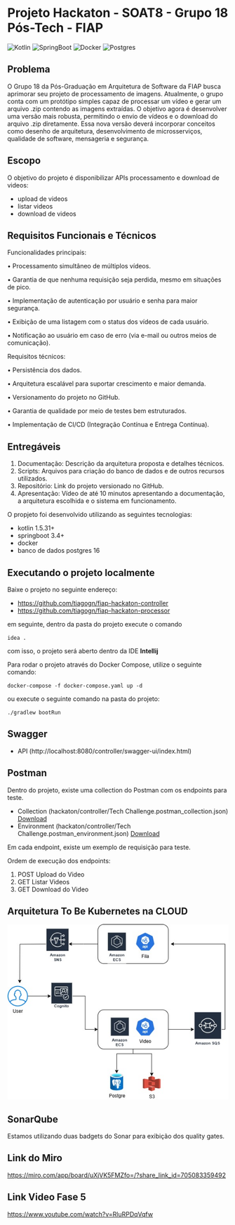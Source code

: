 # Projeto Hackaton - SOAT8 - Grupo 18 Pós-Tech - FIAP

![Kotlin](https://img.shields.io/badge/Kotlin-1.5.31-blue)
![SpringBoot](https://img.shields.io/badge/SpringBoot-3.4-green)
![Docker](https://img.shields.io/badge/Docker-20.10-blue)
![Postgres](https://img.shields.io/badge/Postgres-16-blue)

## Problema
O Grupo 18 da Pós-Graduação em Arquitetura de Software da FIAP busca aprimorar seu projeto de processamento de imagens. Atualmente, o grupo conta com um protótipo simples capaz de processar um vídeo e gerar um arquivo .zip contendo as imagens extraídas. O objetivo agora é desenvolver uma versão mais robusta, permitindo o envio de vídeos e o download do arquivo .zip diretamente. Essa nova versão deverá incorporar conceitos como desenho de arquitetura, desenvolvimento de microsserviços, qualidade de software, mensageria e segurança.

## Escopo
O objetivo do projeto é disponibilizar APIs processamento e download de videos:

- upload de videos
- listar videos
- download de videos

## Requisitos Funcionais e Técnicos

Funcionalidades principais:

•	Processamento simultâneo de múltiplos vídeos.

•	Garantia de que nenhuma requisição seja perdida, mesmo em situações de pico.

•	Implementação de autenticação por usuário e senha para maior segurança.

•	Exibição de uma listagem com o status dos vídeos de cada usuário.

•	Notificação ao usuário em caso de erro (via e-mail ou outros meios de comunicação).

Requisitos técnicos:

•	Persistência dos dados.

•	Arquitetura escalável para suportar crescimento e maior demanda.

•	Versionamento do projeto no GitHub.

•	Garantia de qualidade por meio de testes bem estruturados.

•	Implementação de CI/CD (Integração Contínua e Entrega Contínua).

## Entregáveis

1.	Documentação: Descrição da arquitetura proposta e detalhes técnicos.
2.	Scripts: Arquivos para criação do banco de dados e de outros recursos utilizados.
3.	Repositório: Link do projeto versionado no GitHub.
4.	Apresentação: Vídeo de até 10 minutos apresentando a documentação, a arquitetura escolhida e o sistema em funcionamento.

O propjeto foi desenvolvido utilizando as seguintes tecnologias:

- kotlin 1.5.31+
- springboot 3.4+
- docker
- banco de dados postgres 16

## Executando o projeto localmente

Baixe o projeto no seguinte endereço:

- https://github.com/tiagogn/fiap-hackaton-controller
- https://github.com/tiagogn/fiap-hackaton-processor

em seguinte, dentro da pasta do projeto execute o comando

```shell
idea .
```

com isso, o projeto será aberto dentro da IDE **Intellij**

Para rodar o projeto através do Docker Compose, utilize o seguinte comando:

```shell
docker-compose -f docker-compose.yaml up -d
```

ou execute o seguinte comando na pasta do projeto:

```shell
./gradlew bootRun
```

## Swagger

* API (http://localhost:8080/controller/swagger-ui/index.html)

## Postman

Dentro do projeto, existe uma collection do Postman com os endpoints para teste.

* Collection (hackaton/controller/Tech
  Challenge.postman_collection.json) [Download](Fiap%20-%20Lanchonete%20-%20Produto.postman_collection.json)
* Environment (hackaton/controller/Tech
  Challenge.postman_environment.json) [Download](Tech%20Challenge.postman_environment.json)

Em cada endpoint, existe um exemplo de requisição para teste.

Ordem de execução dos endpoints:

1. POST Upload do Video
2. GET Listar Videos
3. GET Download do Video

## Arquitetura To Be Kubernetes na CLOUD

![Diagrama Fase Hackaton.jpg](Diagrama%20Fase%20Hackaton.jpg)

## SonarQube
Estamos utilizando duas badgets do Sonar para exibição dos quality gates.
## Link do Miro
https://miro.com/app/board/uXjVK5FMZfo=/?share_link_id=705083359492

## Link Video Fase 5
https://www.youtube.com/watch?v=RluRPDqVqfw
